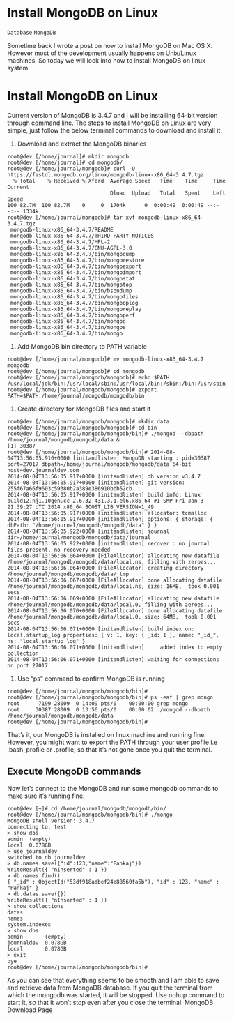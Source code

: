 # Install MongoDB on Linux

```Database``` ```MongoDB```

Sometime back I wrote a post on how to install MongoDB on Mac OS X. However most of the development usually happens on Unix/Linux machines. So today we will look into how to install MongoDB on linux system.


# Install MongoDB on Linux


 Current version of MongoDB is 3.4.7 and I will be installing 64-bit version through command line. The steps to install MongoDB on Linux are very simple, just follow the below terminal commands to download and install it.


1. Download and extract the MongoDB binaries

```
root@dev [/home/journal]# mkdir mongodb
root@dev [/home/journal]# cd mongodb/
root@dev [/home/journal/mongodb]# curl -O https://fastdl.mongodb.org/linux/mongodb-linux-x86_64-3.4.7.tgz
  % Total    % Received % Xferd  Average Speed   Time    Time     Time  Current
                                 Dload  Upload   Total   Spent    Left  Speed
100 82.7M  100 82.7M    0     0  1704k      0  0:00:49  0:00:49 --:--:-- 1334k
root@dev [/home/journal/mongodb]# tar xvf mongodb-linux-x86_64-3.4.7.tgz
 mongodb-linux-x86_64-3.4.7/README
 mongodb-linux-x86_64-3.4.7/THIRD-PARTY-NOTICES
 mongodb-linux-x86_64-3.4.7/MPL-2
 mongodb-linux-x86_64-3.4.7/GNU-AGPL-3.0
 mongodb-linux-x86_64-3.4.7/bin/mongodump
 mongodb-linux-x86_64-3.4.7/bin/mongorestore
 mongodb-linux-x86_64-3.4.7/bin/mongoexport
 mongodb-linux-x86_64-3.4.7/bin/mongoimport
 mongodb-linux-x86_64-3.4.7/bin/mongostat
 mongodb-linux-x86_64-3.4.7/bin/mongotop
 mongodb-linux-x86_64-3.4.7/bin/bsondump
 mongodb-linux-x86_64-3.4.7/bin/mongofiles
 mongodb-linux-x86_64-3.4.7/bin/mongooplog
 mongodb-linux-x86_64-3.4.7/bin/mongoreplay
 mongodb-linux-x86_64-3.4.7/bin/mongoperf
 mongodb-linux-x86_64-3.4.7/bin/mongod
 mongodb-linux-x86_64-3.4.7/bin/mongos
 mongodb-linux-x86_64-3.4.7/bin/mongo

```


1. Add MongoDB bin directory to PATH variable

```
root@dev [/home/journal/mongodb]# mv mongodb-linux-x86_64-3.4.7 mongodb
root@dev [/home/journal/mongodb]# cd mongodb
root@dev [/home/journal/mongodb/mongodb]# echo $PATH
/usr/local/jdk/bin:/usr/local/sbin:/usr/local/bin:/sbin:/bin:/usr/sbin:/usr/bin:/usr/local/bin:/usr/X11R6/bin:/root/bin
root@dev [/home/journal/mongodb/mongodb]# export PATH=$PATH:/home/journal/mongodb/mongodb/bin

```


1. Create directory for MongoDB files and start it

```
root@dev [/home/journal/mongodb/mongodb]# mkdir data
root@dev [/home/journal/mongodb/mongodb]# cd bin
root@dev [/home/journal/mongodb/mongodb/bin]# ./mongod --dbpath /home/journal/mongodb/mongodb/data &
[1] 30387
root@dev [/home/journal/mongodb/mongodb/bin]# 2014-08-04T13:56:05.916+0000 [initandlisten] MongoDB starting : pid=30387 port=27017 dbpath=/home/journal/mongodb/mongodb/data 64-bit host=dev.journaldev.com
2014-08-04T13:56:05.917+0000 [initandlisten] db version v3.4.7
2014-08-04T13:56:05.917+0000 [initandlisten] git version: 255f67a66f9603c59380b2a389e386910bbb52cb
2014-08-04T13:56:05.917+0000 [initandlisten] build info: Linux build12.nj1.10gen.cc 2.6.32-431.3.1.el6.x86_64 #1 SMP Fri Jan 3 21:39:27 UTC 2014 x86_64 BOOST_LIB_VERSION=1_49
2014-08-04T13:56:05.917+0000 [initandlisten] allocator: tcmalloc
2014-08-04T13:56:05.917+0000 [initandlisten] options: { storage: { dbPath: "/home/journal/mongodb/mongodb/data" } }
2014-08-04T13:56:05.922+0000 [initandlisten] journal dir=/home/journal/mongodb/mongodb/data/journal
2014-08-04T13:56:05.922+0000 [initandlisten] recover : no journal files present, no recovery needed
2014-08-04T13:56:06.064+0000 [FileAllocator] allocating new datafile /home/journal/mongodb/mongodb/data/local.ns, filling with zeroes...
2014-08-04T13:56:06.064+0000 [FileAllocator] creating directory /home/journal/mongodb/mongodb/data/_tmp
2014-08-04T13:56:06.067+0000 [FileAllocator] done allocating datafile /home/journal/mongodb/mongodb/data/local.ns, size: 16MB,  took 0.001 secs
2014-08-04T13:56:06.069+0000 [FileAllocator] allocating new datafile /home/journal/mongodb/mongodb/data/local.0, filling with zeroes...
2014-08-04T13:56:06.070+0000 [FileAllocator] done allocating datafile /home/journal/mongodb/mongodb/data/local.0, size: 64MB,  took 0.001 secs
2014-08-04T13:56:06.071+0000 [initandlisten] build index on: local.startup_log properties: { v: 1, key: { _id: 1 }, name: "_id_", ns: "local.startup_log" }
2014-08-04T13:56:06.071+0000 [initandlisten] 	 added index to empty collection
2014-08-04T13:56:06.071+0000 [initandlisten] waiting for connections on port 27017

```


1. Use “ps” command to confirm MongoDB is running

```
root@dev [/home/journal/mongodb/mongodb/bin]#
root@dev [/home/journal/mongodb/mongodb/bin]# ps -eaf | grep mongo
root      7199 28009  0 14:09 pts/0    00:00:00 grep mongo
root     30387 28009  0 13:56 pts/0    00:00:02 ./mongod --dbpath /home/journal/mongodb/mongodb/data
root@dev [/home/journal/mongodb/mongodb/bin]#

```


That’s it, our MongoDB is installed on linux machine and running fine. However, you might want to export the PATH through your user profile i.e .bash_profile or .profile, so that it’s not gone once you quit the terminal.


## Execute MongoDB commands


Now let’s connect to the MongoDB and run some mongodb commands to make sure it’s running fine.


```
root@dev [~]# cd /home/journal/mongodb/mongodb/bin/
root@dev [/home/journal/mongodb/mongodb/bin]# ./mongo
MongoDB shell version: 3.4.7
connecting to: test
> show dbs
admin  (empty)
local  0.078GB
> use journaldev
switched to db journaldev
> db.names.save({"id":123,"name":"Pankaj"})
WriteResult({ "nInserted" : 1 })
> db.names.find()
{ "_id" : ObjectId("53df918adbef24e88560fa5b"), "id" : 123, "name" : "Pankaj" }
> db.datas.save({})
WriteResult({ "nInserted" : 1 })
> show collections
datas
names
system.indexes
> show dbs
admin       (empty)
journaldev  0.078GB
local       0.078GB
> exit
bye
root@dev [/home/journal/mongodb/mongodb/bin]# 

```


As you can see that everything seems to be smooth and I am able to save and retrieve data from MongoDB database. If you quit the terminal from which the mongodb was started, it will be stopped. Use nohup command to start it, so that it won’t stop even after you close the terminal. MongoDB Download Page


